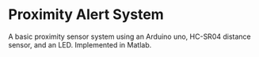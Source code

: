 # Proximity Alert System
A basic proximity sensor system using an Arduino uno, HC-SR04 distance sensor, and an LED. Implemented in Matlab.
